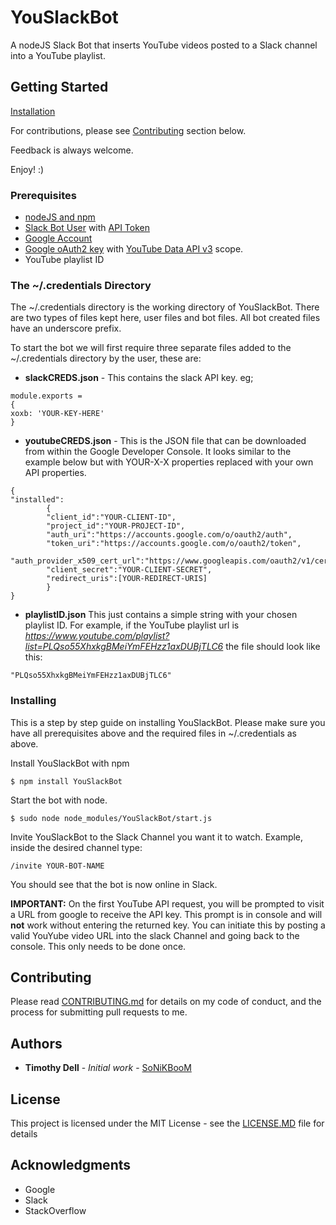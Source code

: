 # YouSlackBot

A nodeJS Slack Bot that inserts YouTube videos posted to a Slack channel into a YouTube playlist.

## Getting Started

[Installation](https://github.com/SoNiKBooM/YouSlackBot#installing)

For contributions, please see [Contributing](https://github.com/SoNiKBooM/YouSlackBot/blob/dev/README.md#contributing) section below.

Feedback is always welcome. 
  
  Enjoy! :)

### Prerequisites
  * [nodeJS and npm](https://docs.npmjs.com/getting-started/installing-node)
  * [Slack Bot User](https://my.slack.com/services/new/bot) with [API Token](https://api.slack.com/tokens)
  * [Google Account](https://accounts.google.com/SignUp?hl=en)
  * [Google oAuth2 key](https://console.developers.google.com) with [YouTube Data API v3](https://developers.google.com/youTube/v3/) scope.
  * YouTube playlist ID

### The ~/.credentials Directory
 
 The ~/.credentials directory is the working directory of YouSlackBot. There are two types of files kept here, user files and bot files. All bot created files have an underscore prefix.
  
To start the bot we will first require three separate files added to the ~/.credentials directory by the user, these are:
  
  * **slackCREDS.json** - This contains the slack API key. eg;
```
module.exports =
{
xoxb: 'YOUR-KEY-HERE' 
}
```
  
  * **youtubeCREDS.json** - This is the JSON file that can be downloaded from within the Google Developer Console. It looks similar to the example below but with YOUR-X-X properties replaced with your own API properties.
```
{
"installed":
        {
        "client_id":"YOUR-CLIENT-ID",
        "project_id":"YOUR-PROJECT-ID",
        "auth_uri":"https://accounts.google.com/o/oauth2/auth",
        "token_uri":"https://accounts.google.com/o/oauth2/token",
        "auth_provider_x509_cert_url":"https://www.googleapis.com/oauth2/v1/certs",
        "client_secret":"YOUR-CLIENT-SECRET",
        "redirect_uris":[YOUR-REDIRECT-URIS]
        }
}

```
  
  * **playlistID.json** This just contains a simple string with your chosen playlist ID. For example, if the YouTube playlist url is *https://www.youtube.com/playlist?list=PLQso55XhxkgBMeiYmFEHzz1axDUBjTLC6* the file should look like this:
  
```
"PLQso55XhxkgBMeiYmFEHzz1axDUBjTLC6"
```

### Installing

This is a step by step guide on installing YouSlackBot. Please make sure you have all prerequisites above and the required files in ~/.credentials as above.

Install YouSlackBot with npm

```
$ npm install YouSlackBot
```

Start the bot with node.

```
$ sudo node node_modules/YouSlackBot/start.js
```
    
Invite YouSlackBot to the Slack Channel you want it to watch.
Example, inside the desired channel type:
```
/invite YOUR-BOT-NAME
```
  
You should see that the bot is now online in Slack.

**IMPORTANT:** On the first YouTube API request, you will be prompted to visit a URL from google to receive the API key. This prompt is in console and will **not** work without entering the returned key. You can initiate this by posting a valid YouYube video URL into the slack Channel and going back to the console. This only needs to be done once.  

## Contributing

Please read [CONTRIBUTING.md](https://github.com/SoNiKBooM/YouSlackBot/blob/dev/CONTRIBUTING.md) for details on my code of conduct, and the process for submitting pull requests to me.

## Authors

* **Timothy Dell** - *Initial work* - [SoNiKBooM](https://github.com/SoNiKBooM)

## License

This project is licensed under the MIT License - see the [LICENSE.MD](https://github.com/SoNiKBooM/YouSlackBot/blob/dev/LICENSE.MD) file for details

## Acknowledgments

* Google 
* Slack
* StackOverflow

